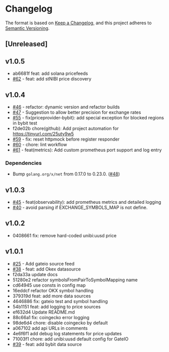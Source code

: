 <!--
Guiding Principles:

Changelogs are for humans, not machines.
There should be an entry for every single version.
The same types of changes should be grouped.
Versions and sections should be linkable.
The latest version comes first.
The release date of each version is displayed.
Mention whether you follow Semantic Versioning.

Usage:

Change log entries are to be added to the Unreleased section under the
appropriate stanza (see below). Each entry should ideally include a tag and
the Github issue reference in the following format:

* (<tag>) \#<issue-number> message

The issue numbers will later be link-ified during the release process so you do
not have to worry about including a link manually, but you can if you wish.

Types of changes (Stanzas):

"Features" for new features.
"Improvements" for changes in existing functionality.
"Deprecated" for soon-to-be removed features.
"Bug Fixes" for any bug fixes.
"API Breaking" for breaking CLI commands and REST routes used by end-users.
"State Machine Breaking" for any changes that result in a different AppState given same genesisState and txList.
Ref: https://keepachangelog.com/en/1.0.0/
-->


# Changelog

The format is based on [Keep a Changelog](https://keepachangelog.com/en/1.0.0/),
and this project adheres to [Semantic Versioning](https://semver.org/spec/v2.0.0.html).

## [Unreleased]
<!-- 
    TODO
--> 

## v1.0.5

- ab6681f feat: add solana pricefeeds
- [#62](https://github.com/NibiruChain/pricefeeder/pull/62) - feat: add stNIBI price discovery

## v1.0.4

- [#46](https://github.com/NibiruChain/pricefeeder/pull/46) - refactor: dynamic version and refactor builds
- [#47](https://github.com/NibiruChain/pricefeeder/pull/47) - Suggestion to allow better precision for exchange rates
- [#55](https://github.com/NibiruChain/pricefeeder/pull/55) - fix(priceprovider-bybit): add special exception for blocked regions in bybit test 
- f2de02b chore(github): Add project automation for https://tinyurl.com/25uty9w5
- [#59](https://github.com/NibiruChain/pricefeeder/pull/59) - fix: reset httpmock before register responder
- [#60](https://github.com/NibiruChain/pricefeeder/pull/60) - chore: lint workflow
- [#61](https://github.com/NibiruChain/pricefeeder/pull/61) - feat(metrics): Add custom prometheus port support and log entry

### Dependencies

- Bump `golang.org/x/net` from 0.17.0 to 0.23.0. ([#48](https://github.com/NibiruChain/pricefeeder/pull/48))

## v1.0.3

- [#45](https://github.com/NibiruChain/pricefeeder/pull/45) - feat(observability): add prometheus metrics and detailed logging 
- [#40](https://github.com/NibiruChain/pricefeeder/pull/40) - avoid parsing if EXCHANGE_SYMBOLS_MAP is not define.

## v1.0.2

- 0408661 fix: remove hard-coded unibi:uusd price

## v1.0.1

- [#25](https://github.com/NibiruChain/pricefeeder/pull/25) - Add gateio source feed
- [#38](https://github.com/NibiruChain/pricefeeder/pull/38) - feat: add Okex datasource
- f2da33a update docs
- 51280e2 refactor symbolsFromPairToSymbolMapping name
- cd64945 use consts in config map
- 16eddcf refactor OKX symbol handling
- 379319d feat: add more data sources
- 4646886 fix: gateio test and symbol handling
- 54b1151 feat: add logging to price sources
- ef632d4 Update README.md
- 88c66a1 fix: coingecko error logging
- 98de6d4 chore: disable coingecko by default
- a067102 add api URLs in comments
- 4e6f6f1 add debug log statements for price updates
- 71003f1 chore: add unibi:uusd default config for GateIO
- [#39](https://github.com/NibiruChain/pricefeeder/pull/39) - feat: add bybit data source